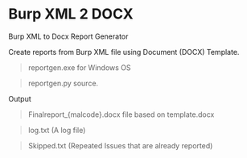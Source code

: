 # Burp XML 2 DOCX
Burp XML to Docx Report Generator

Create reports from Burp XML file using Document (DOCX) Template.

> reportgen.exe for Windows OS

> reportgen.py source.

Output

> Finalreport_{malcode}.docx file based on template.docx

> log.txt (A log file)

> Skipped.txt (Repeated Issues that are already reported)
